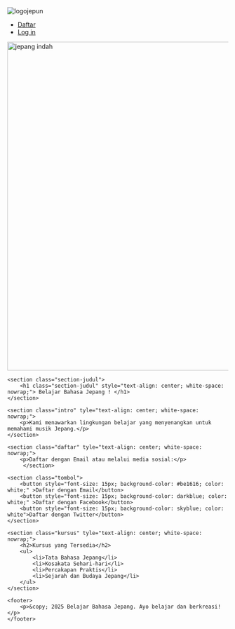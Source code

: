 <!DOCTYPE html>
<html lang="id">
<head>
    <meta charset="UTF-8">
    <meta name="viewport" content="width=device-width, initial-scale=1.0">
    <title>Belajar Bahasa Jepang</title>
    <link rel="stylesheet" href="styles.css">
</head>
<body>
    <nav>
        <div class="">
        <img src="../praktikumhtml/foto/logojepun.jpg"  alt="logojepun">
        </div>
         <ul>
           <li><a href="#daftar">Daftar</a></li>
           <li><a href="#login">Log in</a></li>
        </ul>
        </nav>
         <section class="section-foto">
        <img src="../praktikumhtml/foto/jepang indah.jpg" width="1507" height="750" alt="jepang indah">
        </section>

    <section class="section-judul">
        <h1 class="section-judul" style="text-align: center; white-space: nowrap;"> Belajar Bahasa Jepang ! </h1>
    </section>

    <section class="intro" tyle="text-align: center; white-space: nowrap;">
        <p>Kami menawarkan lingkungan belajar yang menyenangkan untuk memahami musik Jepang.</p>
    </section>

    <section class="daftar" tyle="text-align: center; white-space: nowrap;">
        <p>Daftar dengan Email atau melalui media sosial:</p>
         </section>

    <section class="tombol">
        <button style="font-size: 15px; background-color: #be1616; color: white;" >Daftar dengan Email</button>
        <button style="font-size: 15px; background-color: darkblue; color: white;" >Daftar dengan Facebook</button>
        <button style="font-size: 15px; background-color: skyblue; color: white">Daftar dengan Twitter</button>
    </section>

    <section class="kursus" tyle="text-align: center; white-space: nowrap;">
        <h2>Kursus yang Tersedia</h2>
        <ul>
            <li>Tata Bahasa Jepang</li>
            <li>Kosakata Sehari-hari</li>
            <li>Percakapan Praktis</li>
            <li>Sejarah dan Budaya Jepang</li>
        </ul>
    </section>

    <footer>
        <p>&copy; 2025 Belajar Bahasa Jepang. Ayo belajar dan berkreasi!</p>
    </footer>
</body>
</html>
